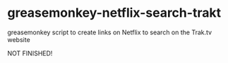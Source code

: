 greasemonkey-netflix-search-trakt
=================================

greasemonkey script to create links on Netflix to search on the Trak.tv website

NOT FINISHED!
